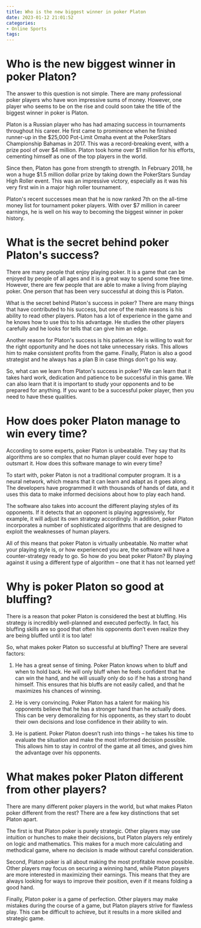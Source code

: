 ```yaml
---
title: Who is the new biggest winner in poker Platon
date: 2023-01-12 21:01:52
categories:
- Online Sports
tags:
---
```



#  Who is the new biggest winner in poker Platon?

The answer to this question is not simple. There are many professional poker players who have won impressive sums of money. However, one player who seems to be on the rise and could soon take the title of the biggest winner in poker is Platon.

Platon is a Russian player who has had amazing success in tournaments throughout his career. He first came to prominence when he finished runner-up in the $25,000 Pot-Limit Omaha event at the PokerStars Championship Bahamas in 2017. This was a record-breaking event, with a prize pool of over $4 million. Platon took home over $1 million for his efforts, cementing himself as one of the top players in the world.

Since then, Platon has gone from strength to strength. In February 2018, he won a huge $1.5 million dollar prize by taking down the PokerStars Sunday High Roller event. This was an impressive victory, especially as it was his very first win in a major high roller tournament.

Platon's recent successes mean that he is now ranked 7th on the all-time money list for tournament poker players. With over $7 million in career earnings, he is well on his way to becoming the biggest winner in poker history.

#  What is the secret behind poker Platon's success?

There are many people that enjoy playing poker. It is a game that can be enjoyed by people of all ages and it is a great way to spend some free time. However, there are few people that are able to make a living from playing poker. One person that has been very successful at doing this is Platon.

What is the secret behind Platon's success in poker? There are many things that have contributed to his success, but one of the main reasons is his ability to read other players. Platon has a lot of experience in the game and he knows how to use this to his advantage. He studies the other players carefully and he looks for tells that can give him an edge.

Another reason for Platon's success is his patience. He is willing to wait for the right opportunity and he does not take unnecessary risks. This allows him to make consistent profits from the game. Finally, Platon is also a good strategist and he always has a plan B in case things don't go his way.

So, what can we learn from Platon's success in poker? We can learn that it takes hard work, dedication and patience to be successful in this game. We can also learn that it is important to study your opponents and to be prepared for anything. If you want to be a successful poker player, then you need to have these qualities.

#  How does poker Platon manage to win every time?

According to some experts, poker Platon is unbeatable. They say that its algorithms are so complex that no human player could ever hope to outsmart it. How does this software manage to win every time?

To start with, poker Platon is not a traditional computer program. It is a neural network, which means that it can learn and adapt as it goes along. The developers have programmed it with thousands of hands of data, and it uses this data to make informed decisions about how to play each hand.

The software also takes into account the different playing styles of its opponents. If it detects that an opponent is playing aggressively, for example, it will adjust its own strategy accordingly. In addition, poker Platon incorporates a number of sophisticated algorithms that are designed to exploit the weaknesses of human players.

All of this means that poker Platon is virtually unbeatable. No matter what your playing style is, or how experienced you are, the software will have a counter-strategy ready to go. So how do you beat poker Platon? By playing against it using a different type of algorithm – one that it has not learned yet!

#  Why is poker Platon so good at bluffing?

There is a reason that poker Platon is considered the best at bluffing. His strategy is incredibly well-planned and executed perfectly. In fact, his bluffing skills are so good that often his opponents don’t even realize they are being bluffed until it is too late!

So, what makes poker Platon so successful at bluffing? There are several factors:

1. He has a great sense of timing. Poker Platon knows when to bluff and when to hold back. He will only bluff when he feels confident that he can win the hand, and he will usually only do so if he has a strong hand himself. This ensures that his bluffs are not easily called, and that he maximizes his chances of winning.

2. He is very convincing. Poker Platon has a talent for making his opponents believe that he has a stronger hand than he actually does. This can be very demoralizing for his opponents, as they start to doubt their own decisions and lose confidence in their ability to win.

3. He is patient. Poker Platon doesn’t rush into things – he takes his time to evaluate the situation and make the most informed decision possible. This allows him to stay in control of the game at all times, and gives him the advantage over his opponents.

#  What makes poker Platon different from other players?

There are many different poker players in the world, but what makes Platon poker different from the rest? There are a few key distinctions that set Platon apart.

The first is that Platon poker is purely strategic. Other players may use intuition or hunches to make their decisions, but Platon players rely entirely on logic and mathematics. This makes for a much more calculating and methodical game, where no decision is made without careful consideration.

Second, Platon poker is all about making the most profitable move possible. Other players may focus on securing a winning hand, while Platon players are more interested in maximizing their earnings. This means that they are always looking for ways to improve their position, even if it means folding a good hand.

Finally, Platon poker is a game of perfection. Other players may make mistakes during the course of a game, but Platon players strive for flawless play. This can be difficult to achieve, but it results in a more skilled and strategic game.